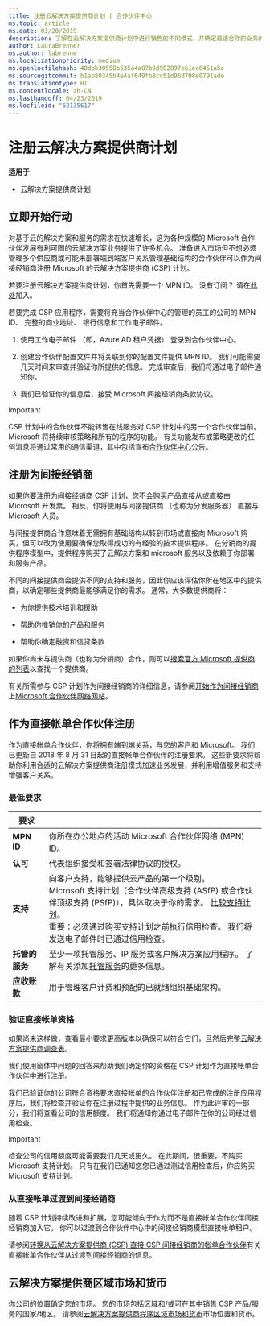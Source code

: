 ```yaml
---
title: 注册云解决方案提供商计划 | 合作伙伴中心
ms.topic: article
ms.date: 03/20/2019
description: 了解在云解决方案提供商计划中进行销售的不同模式，并确定最适合你的业务的模式
author: LauraBrenner
ms.author: labrenne
ms.localizationpriority: medium
ms.openlocfilehash: 48dbb30558b635a4a87b9d952897e61ec6451a5c
ms.sourcegitcommit: b1ab80345b4e4af649fb8cc51d96d798e0791ade
ms.translationtype: HT
ms.contentlocale: zh-CN
ms.lasthandoff: 04/23/2019
ms.locfileid: "62135617"
---
```

# <a name="enroll-in-the-cloud-solution-provider-program"></a>注册云解决方案提供商计划

**适用于**

- 云解决方案提供商计划  

## <a name="get-started"></a>立即开始行动

对基于云的解决方案和服务的需求在快速增长，这为各种规模的 Microsoft 合作伙伴发展有利可图的云解决方案业务提供了许多机会。 准备进入市场但不想必须管理多个供应商或可能未部署端到端客户关系管理基础结构的合作伙伴可以作为间接经销商注册 Microsoft 的云解决方案提供商 (CSP) 计划。

若要注册云解决方案提供商计划，你首先需要一个 MPN ID。 没有订阅？ 请在[此处](https://epe.mspartner.microsoft.com/EPE/portal/en-US?partnerid=)加入。

若要完成 CSP 应用程序，需要将充当合作伙伴中心的管理的员工的公司的 MPN ID、 完整的商业地址、 银行信息和工作电子邮件。

1. 使用工作电子邮件 （即，Azure AD 租户凭据） 登录到合作伙伴中心。

2. 创建合作伙伴配置文件并将关联到你的配置文件提供 MPN ID。
我们可能需要几天时间来审查并验证你所提供的信息。 完成审查后，我们将通过电子邮件通知你。

3. 我们已验证你的信息后，接受 Microsoft 间接经销商条款协议。

> [!IMPORTANT]  
> CSP 计划中的合作伙伴不能转售在线服务对 CSP 计划中的另一个合作伙伴当前。 Microsoft 将持续审核策略和所有的程序的功能。 有关功能发布或策略更改的任何消息将通过常用的通信渠道，其中包括宣布[合作伙伴中心公告](https://partner.microsoft.com/en-us/pcv/announcements)。

## <a name="enroll-as-an-indirect-reseller"></a>注册为间接经销商

如果你要注册为间接经销商 CSP 计划，您不会购买产品直接从或直接由 Microsoft 开发票。 相反，你将使用与间接提供商 （也称为分发服务器） 直接与 Microsoft 人员。

与间接提供商合作意味着无需拥有基础结构以转到市场或直接向 Microsoft 购买，但可以改为使用要确保您取得成功的有经验的技术提供程序。 在分销商的提供程序模型中，提供程序购买了云解决方案和 microsoft 服务以及依赖于你部署和服务产品。

不同的间接提供商会提供不同的支持和服务，因此你应该评估你所在地区中的提供商，以确定哪些提供商最能够满足你的需求。 通常，大多数提供商将：

- 为你提供技术培训和援助

- 帮助你推销你的产品和服务

- 帮助你确定融资和信贷条款

如果你尚未与提供商（也称为分销商）合作，则可以[搜索官方 Microsoft 提供商的列表](https://partnercenter.microsoft.com/partner/find-a-provider)以查找一个提供商。

有关所需参与 CSP 计划作为间接经销商的详细信息，请参阅[开始作为间接经销商](https://partner.microsoft.com/cloud-solution-provider/whats-required)上[Microsoft 合作伙伴网络网站](https://partner.microsoft.com/)。 

## <a name="enroll-as-a-direct-bill-partner"></a>作为直接帐单合作伙伴注册

作为直接帐单合作伙伴，你将拥有端到端关系，与您的客户和 Microsoft。 我们已更新自 2018 年 8 月 31 日起的直接帐单合作伙伴的注册要求。 这些新要求将帮助你利用合适的云解决方案提供商注册模式加速业务发展，并利用增值服务和支持增强客户关系。 

### <a name="minimum-requirements"></a>最低要求

|**要求**|                             |
|--------------------------------|--------------------------------------------------------------|
|**MPN ID**   |你所在办公地点的活动 Microsoft 合作伙伴网络 (MPN) ID。    |
|**认可**   |代表组织接受和签署法律协议的授权。|
|**支持**   |向客户支持，能够提供云产品的第一个级别。 <br>Microsoft 支持计划（合作伙伴高级支持 (ASfP) 或合作伙伴顶级支持 (PSfP)），具体取决于你的需求。 [比较支持计划](https://partner.microsoft.com/en-US/support/partnersupport)。<br> 重要：必须通过购买支持计划之前执行信用检查。 我们将发送电子邮件时已通过信用检查。 |
|**托管的服务**   |至少一项托管服务、IP 服务或客户解决方案应用程序。 了解有关添加[托管服务](https://partner.microsoft.com/en-US/business-opportunities/managed-services-provider)的更多信息。|
|**应收账款** |用于管理客户计费和预配的已就绪组织基础架构。

### <a name="verify-direct-bill-eligibility"></a>验证直接帐单资格

如果尚未这样做，查看最小要求更高版本以确保可以符合它们，且然后完整[云解决方案提供商调查表](https://partner.microsoft.com/cloud-solution-provider/assessment)。

我们使用窗体中问题的回答来帮助我们确定你的资格在 CSP 计划作为直接帐单合作伙伴中进行注册。

我们已验证你的公司符合资格要求直接帐单的合作伙伴注册和已完成的注册应用程序后，我们将检查并验证你在注册过程中提供的业务信息。 作为此评审的一部分，我们将查看公司的信用额度。 我们将通知你通过电子邮件在你的公司经过信用检查。

>[!IMPORTANT]
>检查公司的信用额度可能需要我们几天或更久。 在此期间，很重要，不购买 Microsoft 支持计划。 只有在我们已通知您您已通过测试信用检查后，你应购买 Microsoft 支持计划。

### <a name="transition-from-direct-bill-to-indirect-reseller"></a>从直接帐单过渡到间接经销商

随着 CSP 计划持续改进和扩展，您可能倾向于作为而不是直接帐单合作伙伴间接经销商加入它。 你可以过渡到合作伙伴中心中的间接经销商模型直接帐单租户。

请参阅[转换从云解决方案提供商 (CSP) 直接 CSP 间接经销商的帐单合作伙伴](transition-direct-to-indirect.md)有关直接帐单合作伙伴从过渡到间接经销商的信息。

## <a name="csp-regional-markets-and-currencies"></a>云解决方案提供商区域市场和货币

你公司的位置确定您的市场。 您的市场包括区域和/或可在其中销售 CSP 产品/服务的国家/地区。 请参阅[云解决方案提供商程序区域市场和货币](regional-authorization-overview.md)市场位置和货币。

